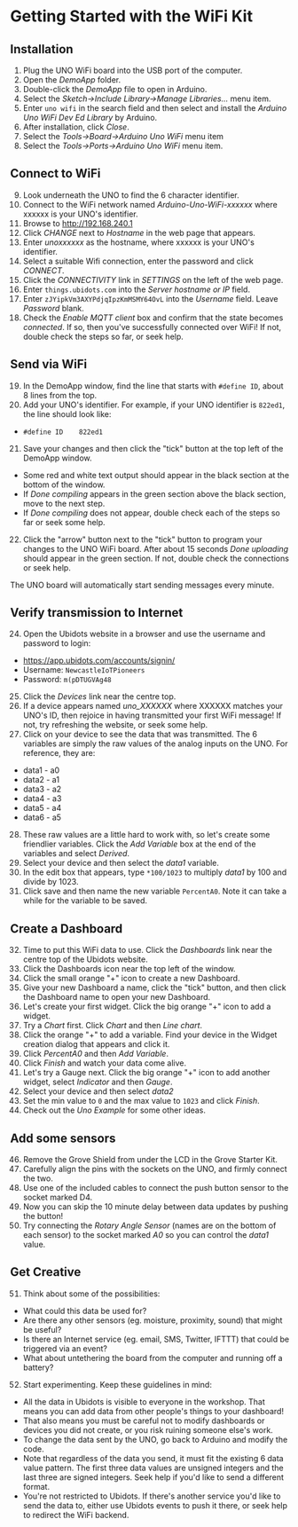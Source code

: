 Getting Started with the WiFi Kit
====================================

Installation
------------

1. Plug the UNO WiFi board into the USB port of the computer.
2. Open the _DemoApp_ folder.
3. Double-click the _DemoApp_ file to open in Arduino.
4. Select the _Sketch->Include Library->Manage Libraries..._ menu item.
5. Enter `uno wifi` in the search field and then select and install the _Arduino Uno WiFi Dev Ed Library_ by Arduino.
6. After installation, click _Close_.
7. Select the _Tools->Board->Arduino Uno WiFi_ menu item
8. Select the _Tools->Ports->Arduino Uno WiFi_ menu item.


Connect to WiFi
---------------

9. Look underneath the UNO to find the 6 character identifier.
10. Connect to the WiFi network named _Arduino-Uno-WiFi-xxxxxx_ where xxxxxx is your UNO's identifier.
11. Browse to http://192.168.240.1
12. Click _CHANGE_ next to _Hostname_ in the web page that appears.
13. Enter _unoxxxxxx_ as the hostname, where xxxxxx is your UNO's identifier.
14. Select a suitable Wifi connection, enter the password and click _CONNECT_.
15. Click the _CONNECTIVITY_ link in _SETTINGS_ on the left of the web page.
16. Enter `things.ubidots.com` into the _Server hostname or IP_ field.
17. Enter `zJYipkVm3AXYPdjqIpzKmMSMY64OvL` into the _Username_ field. Leave _Password_ blank.
18. Check the _Enable MQTT client_ box and confirm that the state becomes _connected_. If so, then you've successfully connected over WiFi! If not, double check the steps so far, or seek help.


Send via WiFi
-------------

19. In the DemoApp window, find the line that starts with `#define ID`, about 8 lines from the top.
20. Add your UNO's identifier. For example, if your UNO identifier is `822ed1`, the line should look like:
* `#define ID    822ed1`
21. Save your changes and then click the "tick" button at the top left of the DemoApp window.
* Some red and white text output should appear in the black section at the bottom of the window.
* If _Done compiling_ appears in the green section above the black section, move to the next step.
* If _Done compiling_ does not appear, double check each of the steps so far or seek some help.
22. Click the "arrow" button next to the "tick" button to program your changes to the UNO WiFi board. After about 15 seconds _Done uploading_ should appear in the green section. If not, double check the connections or seek help.

The UNO board will automatically start sending messages every minute.


Verify transmission to Internet
-------------------------------

24. Open the Ubidots website in a browser and use the username and password to login:
* https://app.ubidots.com/accounts/signin/
* Username: `NewcastleIoTPioneers`
* Password: `m(pDTUGVAg48`
25. Click the _Devices_ link near the centre top.
26. If a device appears named _uno_XXXXXX_ where XXXXXX matches your UNO's ID, then rejoice in having transmitted your first WiFi message! If not, try refreshing the website, or seek some help.
27. Click on your device to see the data that was transmitted. The 6 variables are simply the raw values of the analog inputs on the UNO. For reference, they are:
* data1 - a0
* data2 - a1
* data3 - a2
* data4 - a3
* data5 - a4
* data6 - a5
28. These raw values are a little hard to work with, so let's create some friendlier variables. Click the _Add Variable_ box at the end of the variables and select _Derived_.
29. Select your device and then select the _data1_ variable.
30. In the edit box that appears, type `*100/1023` to multiply _data1_ by 100 and divide by 1023.
31. Click save and then name the new variable `PercentA0`. Note it can take a while for the variable to be saved.


Create a Dashboard
------------------

32. Time to put this WiFi data to use. Click the _Dashboards_ link near the centre top of the Ubidots website.
33. Click the Dashboards icon near the top left of the window.
34. Click the small orange "+" icon to create a new Dashboard.
35. Give your new Dashboard a name, click the "tick" button, and then click the Dashboard name to open your new Dashboard.
36. Let's create your first widget. Click the big orange "+" icon to add a widget.
37. Try a _Chart_ first. Click _Chart_ and then _Line chart_.
38. Click the orange "+" to add a variable. Find your device in the Widget creation dialog that appears and click it.
39. Click _PercentA0_ and then _Add Variable_.
40. Click _Finish_ and watch your data come alive.
41. Let's try a Gauge next. Click the big orange "+" icon to add another widget, select _Indicator_ and then _Gauge_.
42. Select your device and then select _data2_
43. Set the min value to `0` and the max value to `1023` and click _Finish_.
45. Check out the _Uno Example_ for some other ideas.


Add some sensors
----------------

46. Remove the Grove Shield from under the LCD in the Grove Starter Kit.
47. Carefully align the pins with the sockets on the UNO, and firmly connect the two.
48. Use one of the included cables to connect the push button sensor to the socket marked D4.
49. Now you can skip the 10 minute delay between data updates by pushing the button!
50. Try connecting the _Rotary Angle Sensor_ (names are on the bottom of each sensor) to the socket marked _A0_ so you can control the _data1_ value.


Get Creative
------------

51. Think about some of the possibilities:
* What could this data be used for?
* Are there any other sensors (eg. moisture, proximity, sound) that might be useful?
* Is there an Internet service (eg. email, SMS, Twitter, IFTTT) that could be triggered via an event?
* What about untethering the board from the computer and running off a battery?
52. Start experimenting. Keep these guidelines in mind:
* All the data in Ubidots is visible to everyone in the workshop. That means you can add data from other people's things to your dashboard!
* That also means you must be careful not to modify dashboards or devices you did not create, or you risk ruining someone else's work.
* To change the data sent by the UNO, go back to Arduino and modify the code.
* Note that regardless of the data you send, it must fit the existing 6 data value pattern. The first three data values are unsigned integers and the last three are signed integers. Seek help if you'd like to send a different format.
* You're not restricted to Ubidots. If there's another service you'd like to send the data to, either use Ubidots events to push it there, or seek help to redirect the WiFi backend.
